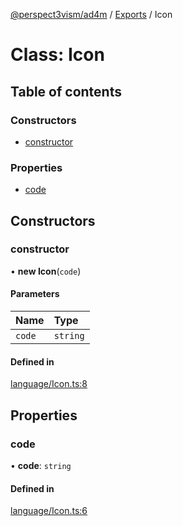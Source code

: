 [@perspect3vism/ad4m](../README.md) / [Exports](../modules.md) / Icon

# Class: Icon

## Table of contents

### Constructors

- [constructor](Icon.md#constructor)

### Properties

- [code](Icon.md#code)

## Constructors

### constructor

• **new Icon**(`code`)

#### Parameters

| Name | Type |
| :------ | :------ |
| `code` | `string` |

#### Defined in

[language/Icon.ts:8](https://github.com/perspect3vism/ad4m/blob/0f993b76/core/src/language/Icon.ts#L8)

## Properties

### code

• **code**: `string`

#### Defined in

[language/Icon.ts:6](https://github.com/perspect3vism/ad4m/blob/0f993b76/core/src/language/Icon.ts#L6)
